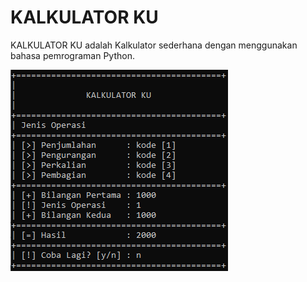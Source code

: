 # KALKULATOR KU
<p>KALKULATOR KU adalah Kalkulator sederhana dengan menggunakan bahasa pemrograman Python.</p>
<img src="https://github.com/sikunyuk64/Kalkulator/blob/main/Screenshoot/Screenshot%20(238).png" width="348" height="322">
